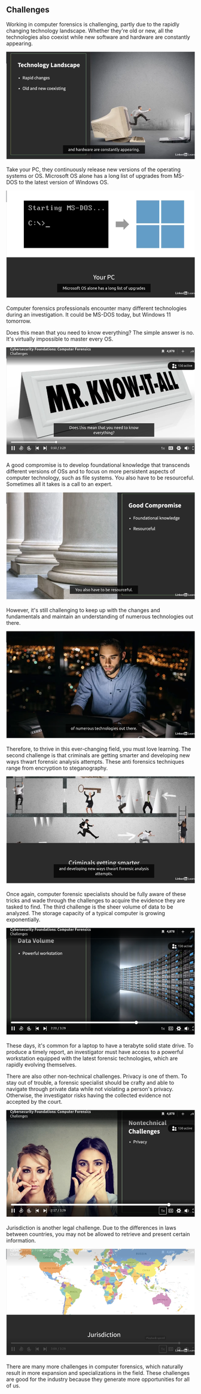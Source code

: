 ## **Challenges**

Working in computer forensics is challenging, partly due to the rapidly changing technology landscape. Whether they're old or new, all the technologies also coexist while new software and hardware are constantly appearing.

![alt text](../../../../images/computer_forensic/introduction/image-40.png)

Take your PC, they continuously release new versions of the operating systems or OS. Microsoft OS alone has a long list of upgrades from MS-DOS to the latest version of Windows OS.
 
![alt text](../../../../images/computer_forensic/introduction/image-41.png)

Computer forensics professionals encounter many different technologies during an investigation. It could be MS-DOS today, but Windows 11 tomorrow.
 
Does this mean that you need to know everything? The simple answer is no. It's virtually impossible to master every OS.
 
![alt text](../../../../images/computer_forensic/introduction/image-42.png)

A good compromise is to develop foundational knowledge that transcends different versions of OSs and to focus on more persistent aspects of computer technology, such as file systems. You also have to be resourceful. Sometimes all it takes is a call to an expert. 
 
![alt text](../../../../images/computer_forensic/introduction/image-43.png)

However, it's still challenging to keep up with the changes and fundamentals and maintain an understanding of numerous technologies out there.
 
![alt text](../../../../images/computer_forensic/introduction/image-44.png)

Therefore, to thrive in this ever-changing field, you must love learning. The second challenge is that criminals are getting smarter and developing new ways thwart forensic analysis attempts. These anti forensics techniques range from encryption to steganography.
 
![alt text](../../../../images/computer_forensic/introduction/image-45.png)

Once again, computer forensic specialists should be fully aware of these tricks and wade through the challenges to acquire the evidence they are tasked to find. The third challenge is the sheer volume of data to be analyzed. The storage capacity of a typical computer is growing exponentially.

![alt text](../../../../images/computer_forensic/introduction/image-46.png)

These days, it's common for a laptop to have a terabyte solid state drive. To produce a timely report, an investigator must have access to a powerful workstation equipped with the latest forensic technologies, which are rapidly evolving themselves.


There are also other non-technical challenges. Privacy is one of them. To stay out of trouble, a forensic specialist should be crafty and able to navigate through private data while not violating a person's privacy. Otherwise, the investigator risks having the collected evidence not accepted by the court.

![alt text](../../../../images/computer_forensic/introduction/image-47.png)

Jurisdiction is another legal challenge. Due to the differences in laws between countries, you may not be allowed to retrieve and present certain information.

![alt text](../../../../images/computer_forensic/introduction/image-48.png)

There are many more challenges in computer forensics, which naturally result in more expansion and specializations in the field. These challenges are good for the industry because they generate more opportunities for all of us.